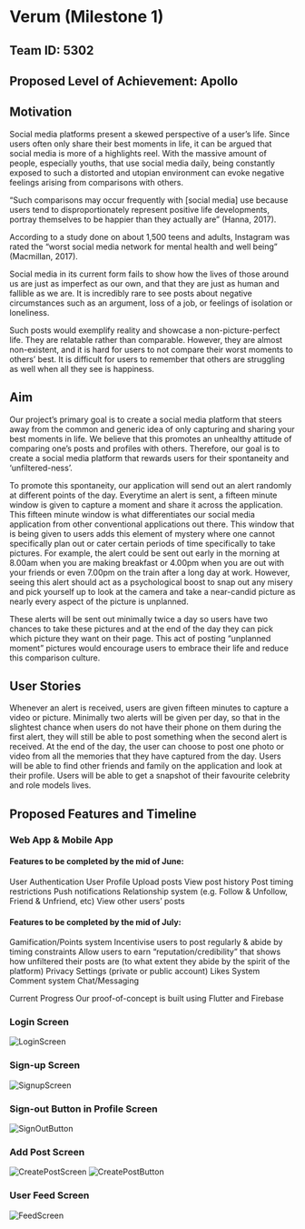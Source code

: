# Verum (Milestone 1)

## Team ID: 5302
## Proposed Level of Achievement: Apollo

## Motivation 

Social media platforms present a skewed perspective of a user’s life. Since users often only share their best moments in life, it can be argued that social media is more of a highlights reel. With the massive amount of people, especially youths, that use social media daily, being constantly exposed to such a distorted and utopian environment can evoke negative feelings arising from comparisons with others.

“Such comparisons may occur frequently with [social media] use because users tend to disproportionately represent positive life developments, portray themselves to be happier than they actually are” (Hanna, 2017). 

According to a study done on about 1,500 teens and adults, Instagram was rated the “worst social media network for mental health and well being” (Macmillan, 2017).

Social media in its current form fails to show how the lives of those around us are just as imperfect as our own, and that they are just as human and fallible as we are. It is incredibly rare to see posts about negative circumstances such as an argument, loss of a job, or feelings of isolation or loneliness.

Such posts would exemplify reality and showcase a non-picture-perfect life. They are relatable rather than comparable. However, they are almost non-existent, and it is hard for users to not compare their worst moments to others’ best. It is difficult for users to remember that others are struggling as well when all they see is happiness.



## Aim 

Our project’s primary goal is to create a social media platform that steers away from the common and generic idea of only capturing and sharing your best moments in life. We believe that this promotes an unhealthy attitude of comparing one’s posts and profiles with others. Therefore, our goal is to create a social media platform that rewards users for their spontaneity and ‘unfiltered-ness’. 

To promote this spontaneity, our application will send out an alert randomly at different points of the day. Everytime an alert is sent, a fifteen minute window is given to capture a moment and share it across the application. This fifteen minute window is what differentiates our social media application from other conventional applications out there. This window that is being given to users adds this element of mystery where one cannot specifically plan out or cater certain periods of time specifically to take pictures. For example, the alert could be sent out early in the morning at 8.00am when you are making breakfast or 4.00pm when you are out with your friends or even 7.00pm on the train after a long day at work. However, seeing this alert should act as a psychological boost to snap out any misery and pick yourself up to look at the camera and take a near-candid picture as nearly every aspect of the picture is unplanned. 

These alerts will be sent out minimally twice a day so users have two chances to take these pictures and at the end of the day they can pick which picture they want on their page.  This act of posting “unplanned moment” pictures would encourage users to embrace their life and reduce this comparison culture.

## User Stories

Whenever an alert is received, users are given fifteen minutes to capture a video or picture.
Minimally two alerts will be given per day, so that in the slightest chance when users do not have their phone on them during the first alert, they will still be able to post something when the second alert is received. 
At the end of the day, the user can choose to post one photo or video from all the memories that they have captured from the day.
Users will be able to find other friends and family on the application and look at their profile.
Users will be able to get a snapshot of their favourite celebrity and role models lives. 



## Proposed Features and Timeline

### Web App & Mobile App

#### Features to be completed by the mid of June: 

User Authentication
User Profile
Upload posts
View post history
Post timing restrictions
Push notifications
Relationship system (e.g. Follow & Unfollow, Friend & Unfriend, etc)
View other users’ posts


#### Features to be completed by the mid of July: 
Gamification/Points system 
Incentivise users to post regularly & abide by timing constraints
Allow users to earn “reputation/credibility” that shows how unfiltered their posts are (to what extent they abide by the spirit of the platform) 
Privacy Settings (private or public account)
Likes System
Comment system
Chat/Messaging

Current Progress
Our proof-of-concept is built using Flutter and Firebase

### Login Screen

![LoginScreen](https://user-images.githubusercontent.com/81674501/170652498-0f1c1299-0a27-46af-8dcb-e67cba875831.png)


### Sign-up Screen

![SignupScreen](https://user-images.githubusercontent.com/81674501/170652484-b5c498d4-1d02-4186-8ab6-0672fee73476.png)


### Sign-out Button in Profile Screen

![SignOutButton](https://user-images.githubusercontent.com/81674501/170652527-b48d56e1-a504-484c-895b-9889925de3e6.png)


### Add Post Screen

![CreatePostScreen](https://user-images.githubusercontent.com/81674501/170652644-e258c3ea-53ce-4a08-a055-1e74888c0067.png)
![CreatePostButton](https://user-images.githubusercontent.com/81674501/170652659-7df69372-f8d8-4730-9d67-9872c4967368.png)


### User Feed Screen

![FeedScreen](https://user-images.githubusercontent.com/81674501/170652668-17a20a41-a98d-4fd5-8968-bde2459f4491.png)





